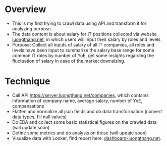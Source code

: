 # Overview
- This is my first trying to crawl data using API and transform it for analyzing purpose.
- The data content is about salary for IT positions collected via website [luongthang.net](https://luongthang.net/), in which users will input their salary by roles and levels
- Purpose: Collect all inputs of salary of all IT companies, all roles and levels have been input to summarize the salary base range for some common IT roles by number of YoE, get some insights regarding the fluctuation of salary in case of the market downsizing.

# Technique
- Call API https://server.luongthang.net/companies, which contains information of company name, average salary, number of YoE, compensations
- Flatten and normalize all json fields and do data transformation (convert data types, fill null values)
- Do EDA and collect some basic statistical figures on the crawled data (will update soon)
- Define some metrics and do analysis on those (will update soon)
- Visualize data with Looker, find report here: [dashboard-luongthang.net](https://lookerstudio.google.com/s/gK7ZmsKwnsE).


